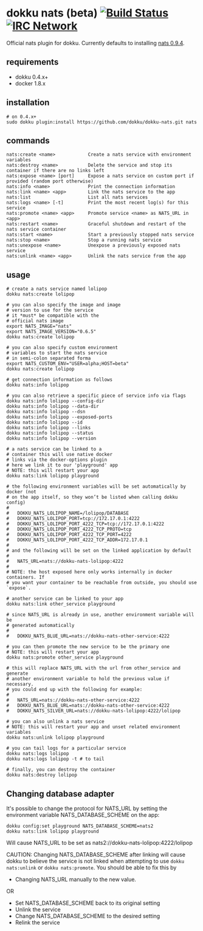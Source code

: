 # dokku nats (beta) [![Build Status](https://img.shields.io/travis/dokku/dokku-nats.svg?branch=master "Build Status")](https://travis-ci.org/dokku/dokku-nats) [![IRC Network](https://img.shields.io/badge/irc-freenode-blue.svg "IRC Freenode")](https://webchat.freenode.net/?channels=dokku)

Official nats plugin for dokku. Currently defaults to installing [nats 0.9.4](https://hub.docker.com/_/nats/).

## requirements

- dokku 0.4.x+
- docker 1.8.x

## installation

```shell
# on 0.4.x+
sudo dokku plugin:install https://github.com/dokku/dokku-nats.git nats
```

## commands

```
nats:create <name>            Create a nats service with environment variables
nats:destroy <name>           Delete the service and stop its container if there are no links left
nats:expose <name> [port]     Expose a nats service on custom port if provided (random port otherwise)
nats:info <name>              Print the connection information
nats:link <name> <app>        Link the nats service to the app
nats:list                     List all nats services
nats:logs <name> [-t]         Print the most recent log(s) for this service
nats:promote <name> <app>     Promote service <name> as NATS_URL in <app>
nats:restart <name>           Graceful shutdown and restart of the nats service container
nats:start <name>             Start a previously stopped nats service
nats:stop <name>              Stop a running nats service
nats:unexpose <name>          Unexpose a previously exposed nats service
nats:unlink <name> <app>      Unlink the nats service from the app
```

## usage

```shell
# create a nats service named lolipop
dokku nats:create lolipop

# you can also specify the image and image
# version to use for the service
# it *must* be compatible with the
# official nats image
export NATS_IMAGE="nats"
export NATS_IMAGE_VERSION="0.6.5"
dokku nats:create lolipop

# you can also specify custom environment
# variables to start the nats service
# in semi-colon separated forma
export NATS_CUSTOM_ENV="USER=alpha;HOST=beta"
dokku nats:create lolipop

# get connection information as follows
dokku nats:info lolipop

# you can also retrieve a specific piece of service info via flags
dokku nats:info lolipop --config-dir
dokku nats:info lolipop --data-dir
dokku nats:info lolipop --dsn
dokku nats:info lolipop --exposed-ports
dokku nats:info lolipop --id
dokku nats:info lolipop --links
dokku nats:info lolipop --status
dokku nats:info lolipop --version

# a nats service can be linked to a
# container this will use native docker
# links via the docker-options plugin
# here we link it to our 'playground' app
# NOTE: this will restart your app
dokku nats:link lolipop playground

# the following environment variables will be set automatically by docker (not
# on the app itself, so they won’t be listed when calling dokku config)
#
#   DOKKU_NATS_LOLIPOP_NAME=/lolipop/DATABASE
#   DOKKU_NATS_LOLIPOP_PORT=tcp://172.17.0.1:4222
#   DOKKU_NATS_LOLIPOP_PORT_4222_TCP=tcp://172.17.0.1:4222
#   DOKKU_NATS_LOLIPOP_PORT_4222_TCP_PROTO=tcp
#   DOKKU_NATS_LOLIPOP_PORT_4222_TCP_PORT=4222
#   DOKKU_NATS_LOLIPOP_PORT_4222_TCP_ADDR=172.17.0.1
#
# and the following will be set on the linked application by default
#
#   NATS_URL=nats://dokku-nats-lolipop:4222
#
# NOTE: the host exposed here only works internally in docker containers. If
# you want your container to be reachable from outside, you should use `expose`.

# another service can be linked to your app
dokku nats:link other_service playground

# since NATS_URL is already in use, another environment variable will be
# generated automatically
#
#   DOKKU_NATS_BLUE_URL=nats://dokku-nats-other-service:4222

# you can then promote the new service to be the primary one
# NOTE: this will restart your app
dokku nats:promote other_service playground

# this will replace NATS_URL with the url from other_service and generate
# another environment variable to hold the previous value if necessary.
# you could end up with the following for example:
#
#   NATS_URL=nats://dokku-nats-other-service:4222
#   DOKKU_NATS_BLUE_URL=nats://dokku-nats-other-service:4222
#   DOKKU_NATS_SILVER_URL=nats://dokku-nats-lolipop:4222/lolipop

# you can also unlink a nats service
# NOTE: this will restart your app and unset related environment variables
dokku nats:unlink lolipop playground

# you can tail logs for a particular service
dokku nats:logs lolipop
dokku nats:logs lolipop -t # to tail

# finally, you can destroy the container
dokku nats:destroy lolipop
```

## Changing database adapter

It's possible to change the protocol for NATS_URL by setting
the environment variable NATS_DATABASE_SCHEME on the app:

```
dokku config:set playground NATS_DATABASE_SCHEME=nats2
dokku nats:link lolipop playground
```

Will cause NATS_URL to be set as
nats2://dokku-nats-lolipop:4222/lolipop

CAUTION: Changing NATS_DATABASE_SCHEME after linking will cause dokku to
believe the service is not linked when attempting to use `dokku nats:unlink`
or `dokku nats:promote`.
You should be able to fix this by

- Changing NATS_URL manually to the new value.

OR

- Set NATS_DATABASE_SCHEME back to its original setting
- Unlink the service
- Change NATS_DATABASE_SCHEME to the desired setting
- Relink the service
